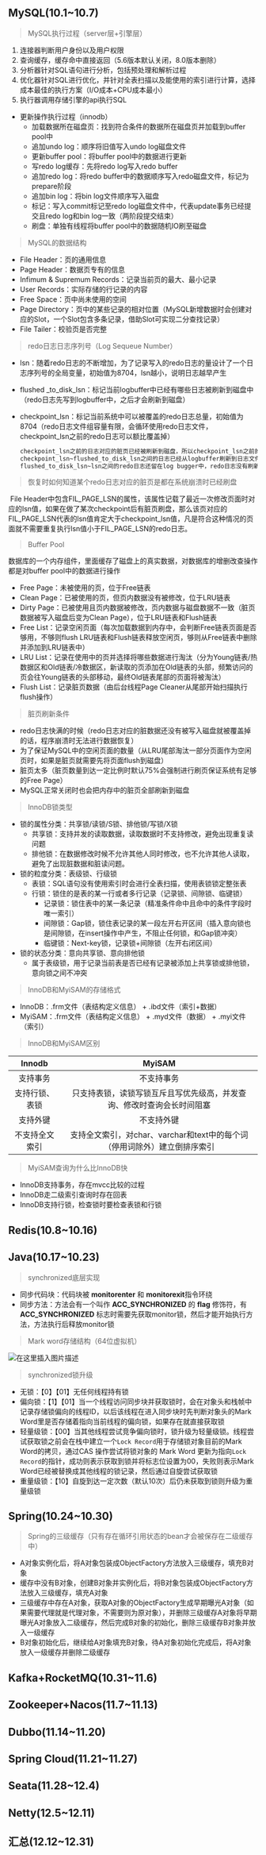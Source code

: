 ## MySQL(10.1~10.7)

> MySQL执行过程（server层+引擎层）

1. 连接器判断用户身份以及用户权限
2. 查询缓存，缓存命中直接返回（5.6版本默认关闭，8.0版本删除）
3. 分析器针对SQL语句进行分析，包括预处理和解析过程
4. 优化器针对SQL进行优化，并针对全表扫描以及能使用的索引进行计算，选择成本最佳的执行方案（I/O成本+CPU成本最小）
5. 执行器调用存储引擎的api执行SQL

+ 更新操作执行过程（innodb）
  + 加载数据所在磁盘页：找到符合条件的数据所在磁盘页并加载到buffer pool中
  + 追加undo log：顺序将旧值写入undo log磁盘文件
  + 更新buffer pool：将buffer pool中的数据进行更新
  + 写redo log缓存：先将redo log写入redo buffer
  + 追加redo log：将redo buffer中的数据顺序写入redo磁盘文件，标记为prepare阶段
  + 追加bin log：将bin log文件顺序写入磁盘
  + 标记：写入commit标记至redo log磁盘文件中，代表update事务已经提交且redo log和bin log一致（两阶段提交结束）
  + 刷盘：单独有线程将buffer pool中的数据随机IO刷至磁盘

> MySQL的数据结构

+ File Header：页的通用信息
+ Page Header：数据页专有的信息
+ Infimum & Supremum Records：记录当前页的最大、最小记录
+ User Records：实际存储的行记录的内容
+ Free Space：页中尚未使用的空间
+ Page Directory：页中的某些记录的相对位置（MySQL新增数据时会创建对应的Slot，一个Slot包含多条记录，借助Slot可实现二分查找记录）
+ File Tailer：校验页是否完整

> redo日志日志序列号（Log Sequeue Number）

+  lsn：随着redo日志的不断增加，为了记录写入的redo日志的量设计了一个日志序列号的全局变量，初始值为8704，lsn越小，说明日志越早产生

+ flushed _to_disk_lsn：标记当前logbuffer中已经有哪些日志被刷新到磁盘中（redo日志先写到logbuffer中，之后才会刷新到磁盘）

+ checkpoint_lsn：标记当前系统中可以被覆盖的redo日志总量，初始值为8704（redo日志文件组容量有限，会循环使用redo日志文件，checkpoint_lsn之前的redo日志可以额比覆盖掉）

  ~~~txt
  checkpoint_lsn之前的日志对应的脏页已经被刷新到磁盘，所以checkpoint_lsn之前的日志文件中的内容可以被覆盖
  checkpoint_lsn~flushed_to_disk_lsn之间的日志已经从logbuffer刷新到日志文件中，但是脏页还不能确定有没有被刷盘
  flushed_to_disk_lsn~lsn之间的redo日志还留在log bugger中，redo日志没有刷新到文件，并且脏页没有被刷新到磁盘
  ~~~

> 恢复时如何知道某个redo日志对应的脏页是都在系统崩溃时已经刷盘

​	File Header中包含FIL_PAGE_LSN的属性，该属性记载了最近一次修改页面时对应的lsn值，如果在做了某次checkpoint后有脏页刷盘，那么该页对应的FIL_PAGE_LSN代表的lsn值肯定大于checkpoint_lsn值，凡是符合这种情况的页面就不需要重复执行lsn值小于FIL_PAGE_LSN的redo日志。

> Buffer Pool

​	数据库的一个内存组件，里面缓存了磁盘上的真实数据，对数据库的增删改查操作都是对buffer pool中的数据进行操作

+ Free Page：未被使用的页，位于Free链表
+ Clean Page：已被使用的页，但页内数据没有被修改，位于LRU链表
+ Dirty Page：已被使用且页内数据被修改，页内数据与磁盘数据不一致（脏页数据被写入磁盘后变为Clean Page），位于LRU链表和Flush链表
+ Free List：记录空闲页面（每次加载数据到内存中，会判断Free链表页面是否够用，不够则flush LRU链表和Flush链表释放空闲页，够则从Free链表中删除并添加到LRU链表中）
+ LRU List：记录在使用中的页并选择将哪些数据进行淘汰（分为Young链表/热数据区和Old链表/冷数据区，新读取的页添加在Old链表的头部，频繁访问的页会往Young链表的头部移动，最终Old链表尾部的页面将被淘汰）
+ Flush List：记录脏页数据（由后台线程Page Cleaner从尾部开始扫描执行flush操作）

> 脏页刷新条件

+ redo日志快满的时候（redo日志对应的脏数据还没有被写入磁盘就被覆盖掉的话，程序崩溃时无法进行数据恢复）
+ 为了保证MySQL中的空闲页面的数量（从LRU尾部淘汰一部分页面作为空闲页时，如果是脏页就需要先将页面flush到磁盘）
+ 脏页太多（脏页数量到达一定比例时默认75%会强制进行刷页保证系统有足够的Free Page）
+ MySQL正常关闭时也会把内存中的脏页全部刷新到磁盘

> InnoDB锁类型

+ 锁的属性分类：共享锁/读锁/S锁、排他锁/写锁/X锁
  + 共享锁：支持并发的读取数据，读取数据时不支持修改，避免出现重复读问题
  + 排他锁：在数据修改时候不允许其他人同时修改，也不允许其他人读取，避免了出现脏数据和脏读问题。
+ 锁的粒度分类：表级锁、行级锁
  + 表锁：SQL语句没有使用索引时会进行全表扫描，使用表锁锁定整张表
  + 行锁：锁住的是表的某一行或者多行记录（记录锁、间隙锁、临键锁）
    + 记录锁：锁住表中的某一条记录（精准条件命中且命中的条件字段时唯一索引）
    + 间隙锁：Gap锁，锁住表记录的某一段左开右开区间（插入意向锁也是间隙锁，在insert操作中产生，不阻止任何锁，和Gap锁冲突）
    + 临键锁：Next-key锁，记录锁+间隙锁（左开右闭区间）
+ 锁的状态分类：意向共享锁、意向排他锁
  + 属于表级锁，用于记录当前表是否已经有记录被添加上共享锁或排他锁，意向锁之间不冲突

> InnoDB和MyiSAM的存储格式

+ InnoDB：.frm文件（表结构定义信息） + .ibd文件（索引+数据）
+ MyiSAM：.frm文件（表结构定义信息） + .myd文件（数据） + .myi文件（索引）

> InnoDB和MyiSAM区别

|     Innodb     |                            MyiSAM                            |
| :------------: | :----------------------------------------------------------: |
|    支持事务    |                          不支持事务                          |
| 支持行锁、表锁 | 只支持表锁，读锁写锁互斥且写优先级高，并发查询、修改时查询会长时间阻塞 |
|    支持外键    |                          不支持外键                          |
| 不支持全文索引 | 支持全文索引，对char、varchar和text中的每个词（停用词除外）建立倒排序索引 |

> MyiSAM查询为什么比InnoDB快

+ InnoDB支持事务，存在mvcc比较的过程
+ InnoDB走二级索引查询时存在回表
+ InnoDB支持行锁，检查锁时要检查表锁和行锁

## Redis(10.8~10.16)



## Java(10.17~10.23)

> synchronized底层实现

+ 同步代码块：代码块被 **monitorenter** 和 **monitorexit**指令环绕
+ 同步方法：方法会有一个叫作 **ACC_SYNCHRONIZED** 的 **flag** 修饰符，有**ACC_SYNCHRONIZED** 标志时需要先获取monitor锁，然后才能开始执行方法，方法执行后释放monitor锁

> Mark word存储结构（64位虚拟机）

![在这里插入图片描述](https://img-blog.csdnimg.cn/824637f9e03d49409a307e9266efed00.png)

> synchronized锁升级

+ 无锁：【0】【01】无任何线程持有锁
+ 偏向锁：【1】【01】当一个线程访问同步块并获取锁时，会在对象头和栈帧中记录存储锁偏向的线程ID，以后该线程在进入同步块时先判断对象头的Mark Word里是否存储着指向当前线程的偏向锁，如果存在就直接获取锁
+ 轻量级锁：【00】当其他线程尝试竞争偏向锁时，锁升级为轻量级锁。线程尝试获取锁之前会在栈中建立一个`Lock Record`用于存储锁对象目前的Mark Word的拷贝，通过CAS 操作尝试将锁对象的 Mark Word 更新为指向`Lock Record`的指针，成功则表示获取到锁并将标志位设置为00，失败则表示Mark Word已经被替换成其他线程的锁记录，然后通过自旋尝试获取锁
+ 重量级锁：【10】自旋到达一定次数（默认10次）后仍未获取到锁则升级为重量级锁

## Spring(10.24~10.30)

> Spring的三级缓存（只有存在循环引用状态的bean才会被保存在二级缓存中）

+ A对象实例化后，将A对象包装成ObjectFactory方法放入三级缓存，填充B对象
+ 缓存中没有B对象，创建B对象并实例化后，将B对象包装成ObjectFactory方法放入三级缓存，填充A对象
+ 三级缓存中存在A对象，获取A对象的ObjectFactory生成早期曝光A对象（如果需要代理就是代理对象，不需要则为原对象），并删除三级缓存A对象将早期曝光A对象放入二级缓存，然后完成B对象的初始化，删除三级缓存B对象并放入一级缓存
+ B对象初始化后，继续给A对象填充B对象，待A对象初始化完成后，将A对象放入一级缓存并删除二级缓存

## Kafka+RocketMQ(10.31~11.6)



## Zookeeper+Nacos(11.7~11.13)



## Dubbo(11.14~11.20)



## Spring Cloud(11.21~11.27)



## Seata(11.28~12.4)



## Netty(12.5~12.11)



## 汇总(12.12~12.31)

